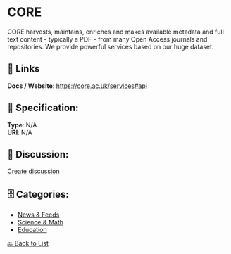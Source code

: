 # CORE


CORE harvests, maintains, enriches and makes available metadata and full text content - typically a PDF - from many Open Access journals and repositories. We provide powerful services based on our huge dataset.

##  🔗 Links
**Docs / Website**: https://core.ac.uk/services#api

## 🧬 Specification:
**Type**: N/A  
**URI**: N/A

## 💬 Discussion:
[Create discussion](https://github.com/apis-list/apis-list/discussions/new)

## 🗄️ Categories:
- [News & Feeds](https://github.com/apis-list/apis-list#news--feeds)
- [Science & Math](https://github.com/apis-list/apis-list#science--math)
- [Education](https://github.com/apis-list/apis-list#education)




[🔙 Back to List](https://github.com/apis-list/apis-list)
